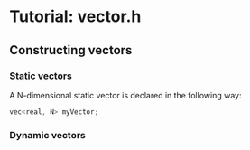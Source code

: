 # Tutorial: vector.h
## Constructing vectors
### Static vectors

A N-dimensional static vector is declared in the following way:

```cpp
vec<real, N> myVector;
```

### Dynamic vectors
